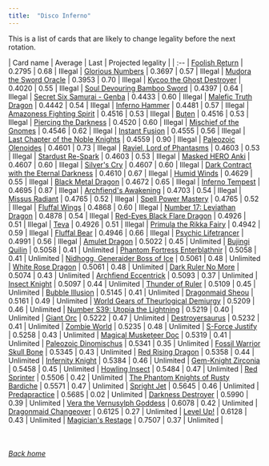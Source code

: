 ```yaml
---
title:  "Disco Inferno"
---
```


This is a list of cards that are likely to change legality before the next rotation.

| Card name | Average | Last | Projected legality |
| :-- |
[Foolish Return](https://db.ygoprodeck.com/card/?search=Foolish%20Return) | 0.2795 | 0.68 | Illegal |
[Glorious Numbers](https://db.ygoprodeck.com/card/?search=Glorious%20Numbers) | 0.3697 | 0.57 | Illegal |
[Mudora the Sword Oracle](https://db.ygoprodeck.com/card/?search=Mudora%20the%20Sword%20Oracle) | 0.3953 | 0.70 | Illegal |
[Kycoo the Ghost Destroyer](https://db.ygoprodeck.com/card/?search=Kycoo%20the%20Ghost%20Destroyer) | 0.4020 | 0.55 | Illegal |
[Soul Devouring Bamboo Sword](https://db.ygoprodeck.com/card/?search=Soul%20Devouring%20Bamboo%20Sword) | 0.4397 | 0.64 | Illegal |
[Secret Six Samurai - Genba](https://db.ygoprodeck.com/card/?search=Secret%20Six%20Samurai%20-%20Genba) | 0.4433 | 0.60 | Illegal |
[Malefic Truth Dragon](https://db.ygoprodeck.com/card/?search=Malefic%20Truth%20Dragon) | 0.4442 | 0.54 | Illegal |
[Inferno Hammer](https://db.ygoprodeck.com/card/?search=Inferno%20Hammer) | 0.4481 | 0.57 | Illegal |
[Amazoness Fighting Spirit](https://db.ygoprodeck.com/card/?search=Amazoness%20Fighting%20Spirit) | 0.4516 | 0.53 | Illegal |
[Buten](https://db.ygoprodeck.com/card/?search=Buten) | 0.4516 | 0.53 | Illegal |
[Piercing the Darkness](https://db.ygoprodeck.com/card/?search=Piercing%20the%20Darkness) | 0.4520 | 0.60 | Illegal |
[Mischief of the Gnomes](https://db.ygoprodeck.com/card/?search=Mischief%20of%20the%20Gnomes) | 0.4546 | 0.62 | Illegal |
[Instant Fusion](https://db.ygoprodeck.com/card/?search=Instant%20Fusion) | 0.4555 | 0.56 | Illegal |
[Last Chapter of the Noble Knights](https://db.ygoprodeck.com/card/?search=Last%20Chapter%20of%20the%20Noble%20Knights) | 0.4559 | 0.90 | Illegal |
[Paleozoic Olenoides](https://db.ygoprodeck.com/card/?search=Paleozoic%20Olenoides) | 0.4601 | 0.73 | Illegal |
[Raviel, Lord of Phantasms](https://db.ygoprodeck.com/card/?search=Raviel,%20Lord%20of%20Phantasms) | 0.4603 | 0.53 | Illegal |
[Stardust Re-Spark](https://db.ygoprodeck.com/card/?search=Stardust%20Re-Spark) | 0.4603 | 0.53 | Illegal |
[Masked HERO Anki](https://db.ygoprodeck.com/card/?search=Masked%20HERO%20Anki) | 0.4607 | 0.60 | Illegal |
[Silver's Cry](https://db.ygoprodeck.com/card/?search=Silver's%20Cry) | 0.4607 | 0.60 | Illegal |
[Dark Contract with the Eternal Darkness](https://db.ygoprodeck.com/card/?search=Dark%20Contract%20with%20the%20Eternal%20Darkness) | 0.4610 | 0.67 | Illegal |
[Humid Winds](https://db.ygoprodeck.com/card/?search=Humid%20Winds) | 0.4629 | 0.55 | Illegal |
[Black Metal Dragon](https://db.ygoprodeck.com/card/?search=Black%20Metal%20Dragon) | 0.4672 | 0.65 | Illegal |
[Inferno Tempest](https://db.ygoprodeck.com/card/?search=Inferno%20Tempest) | 0.4695 | 0.87 | Illegal |
[Archfiend's Awakening](https://db.ygoprodeck.com/card/?search=Archfiend's%20Awakening) | 0.4703 | 0.54 | Illegal |
[Missus Radiant](https://db.ygoprodeck.com/card/?search=Missus%20Radiant) | 0.4765 | 0.52 | Illegal |
[Spell Power Mastery](https://db.ygoprodeck.com/card/?search=Spell%20Power%20Mastery) | 0.4765 | 0.52 | Illegal |
[Fluffal Wings](https://db.ygoprodeck.com/card/?search=Fluffal%20Wings) | 0.4868 | 0.60 | Illegal |
[Number 17: Leviathan Dragon](https://db.ygoprodeck.com/card/?search=Number%2017:%20Leviathan%20Dragon) | 0.4878 | 0.54 | Illegal |
[Red-Eyes Black Flare Dragon](https://db.ygoprodeck.com/card/?search=Red-Eyes%20Black%20Flare%20Dragon) | 0.4926 | 0.51 | Illegal |
[Teva](https://db.ygoprodeck.com/card/?search=Teva) | 0.4926 | 0.51 | Illegal |
[Primula the Rikka Fairy](https://db.ygoprodeck.com/card/?search=Primula%20the%20Rikka%20Fairy) | 0.4942 | 0.59 | Illegal |
[Fluffal Bear](https://db.ygoprodeck.com/card/?search=Fluffal%20Bear) | 0.4946 | 0.66 | Illegal |
[Psychic Lifetrancer](https://db.ygoprodeck.com/card/?search=Psychic%20Lifetrancer) | 0.4991 | 0.56 | Illegal |
[Amulet Dragon](https://db.ygoprodeck.com/card/?search=Amulet%20Dragon) | 0.5022 | 0.45 | Unlimited |
[Bujingi Quilin](https://db.ygoprodeck.com/card/?search=Bujingi%20Quilin) | 0.5058 | 0.41 | Unlimited |
[Phantom Fortress Enterblathnir](https://db.ygoprodeck.com/card/?search=Phantom%20Fortress%20Enterblathnir) | 0.5058 | 0.41 | Unlimited |
[Nidhogg, Generaider Boss of Ice](https://db.ygoprodeck.com/card/?search=Nidhogg,%20Generaider%20Boss%20of%20Ice) | 0.5061 | 0.48 | Unlimited |
[White Rose Dragon](https://db.ygoprodeck.com/card/?search=White%20Rose%20Dragon) | 0.5061 | 0.48 | Unlimited |
[Dark Ruler No More](https://db.ygoprodeck.com/card/?search=Dark%20Ruler%20No%20More) | 0.5074 | 0.43 | Unlimited |
[Archfiend Eccentrick](https://db.ygoprodeck.com/card/?search=Archfiend%20Eccentrick) | 0.5093 | 0.37 | Unlimited |
[Insect Knight](https://db.ygoprodeck.com/card/?search=Insect%20Knight) | 0.5097 | 0.44 | Unlimited |
[Thunder of Ruler](https://db.ygoprodeck.com/card/?search=Thunder%20of%20Ruler) | 0.5109 | 0.45 | Unlimited |
[Bubble Illusion](https://db.ygoprodeck.com/card/?search=Bubble%20Illusion) | 0.5145 | 0.41 | Unlimited |
[Dragonmaid Sheou](https://db.ygoprodeck.com/card/?search=Dragonmaid%20Sheou) | 0.5161 | 0.49 | Unlimited |
[World Gears of Theurlogical Demiurgy](https://db.ygoprodeck.com/card/?search=World%20Gears%20of%20Theurlogical%20Demiurgy) | 0.5209 | 0.46 | Unlimited |
[Number S39: Utopia the Lightning](https://db.ygoprodeck.com/card/?search=Number%20S39:%20Utopia%20the%20Lightning) | 0.5219 | 0.40 | Unlimited |
[Giant Orc](https://db.ygoprodeck.com/card/?search=Giant%20Orc) | 0.5222 | 0.47 | Unlimited |
[Destroyersaurus](https://db.ygoprodeck.com/card/?search=Destroyersaurus) | 0.5232 | 0.41 | Unlimited |
[Zombie World](https://db.ygoprodeck.com/card/?search=Zombie%20World) | 0.5235 | 0.48 | Unlimited |
[S-Force Justify](https://db.ygoprodeck.com/card/?search=S-Force%20Justify) | 0.5258 | 0.43 | Unlimited |
[Magical Musketeer Doc](https://db.ygoprodeck.com/card/?search=Magical%20Musketeer%20Doc) | 0.5319 | 0.41 | Unlimited |
[Paleozoic Dinomischus](https://db.ygoprodeck.com/card/?search=Paleozoic%20Dinomischus) | 0.5341 | 0.35 | Unlimited |
[Fossil Warrior Skull Bone](https://db.ygoprodeck.com/card/?search=Fossil%20Warrior%20Skull%20Bone) | 0.5345 | 0.43 | Unlimited |
[Red Rising Dragon](https://db.ygoprodeck.com/card/?search=Red%20Rising%20Dragon) | 0.5358 | 0.44 | Unlimited |
[Infernity Knight](https://db.ygoprodeck.com/card/?search=Infernity%20Knight) | 0.5384 | 0.46 | Unlimited |
[Gem-Knight Zirconia](https://db.ygoprodeck.com/card/?search=Gem-Knight%20Zirconia) | 0.5458 | 0.45 | Unlimited |
[Howling Insect](https://db.ygoprodeck.com/card/?search=Howling%20Insect) | 0.5484 | 0.47 | Unlimited |
[Red Sprinter](https://db.ygoprodeck.com/card/?search=Red%20Sprinter) | 0.5506 | 0.42 | Unlimited |
[The Phantom Knights of Rusty Bardiche](https://db.ygoprodeck.com/card/?search=The%20Phantom%20Knights%20of%20Rusty%20Bardiche) | 0.5571 | 0.47 | Unlimited |
[Spright Jet](https://db.ygoprodeck.com/card/?search=Spright%20Jet) | 0.5645 | 0.46 | Unlimited |
[Predapractice](https://db.ygoprodeck.com/card/?search=Predapractice) | 0.5685 | 0.02 | Unlimited |
[Darkness Destroyer](https://db.ygoprodeck.com/card/?search=Darkness%20Destroyer) | 0.5990 | 0.39 | Unlimited |
[Vera the Vernusylph Goddess](https://db.ygoprodeck.com/card/?search=Vera%20the%20Vernusylph%20Goddess) | 0.6078 | 0.42 | Unlimited |
[Dragonmaid Changeover](https://db.ygoprodeck.com/card/?search=Dragonmaid%20Changeover) | 0.6125 | 0.27 | Unlimited |
[Level Up!](https://db.ygoprodeck.com/card/?search=Level%20Up!) | 0.6128 | 0.43 | Unlimited |
[Magician's Restage](https://db.ygoprodeck.com/card/?search=Magician's%20Restage) | 0.7507 | 0.37 | Unlimited |

<br>

###### [Back home](index)